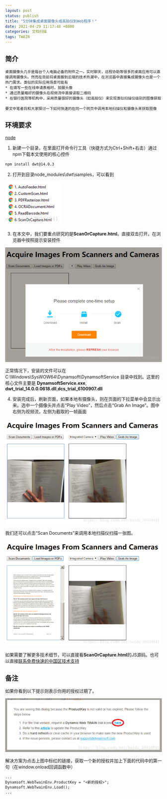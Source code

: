 ```yaml
---
layout: post
status: publish
title: "5分钟集成桌面摄像头或高拍仪到Web程序！"
date: 2021-04-29 11:17:48 +0800
categories: 文档扫描
tags: TWAIN
---
```


## 简介

```
桌面摄像头几乎是每台个人电脑必备的附件之一。实时聊天，远程协助等很多的桌面应用可以直接调用摄像头。然而在目前将桌面搬到云端的技术热潮中，在浏览器中直接集成摄像头也是一个热门需求。类似的实际应用场景可能有
* 在填写一些在线申请表格时，拍摄头像
* 通过质量略好的摄像头在视频流中直接读取二维码
* 在银行医院等机构中，采用质量很好的摄像头（如高拍仪）来实现类似扫描仪级别的图像获取

要文中笔者将和大家探讨一下如何快速的在同一个网页中调用本地扫描仪和摄像头来获取图像

```

## 环境要求

[node](https://nodejs.org/en/)

1. 新建一个目录，在里面打开命令行工具（快捷方式为Ctrl+Shift+右击）通过npm下载本文使用的核心控件

```bash
npm install dwt@14.0.3
```
2. 打开到目录node_modules\dwt\samples，可以看到

![samples](/album/2021/5-minute-integration-of-desktop-camera-or-hightimer-to-Web-application/20180724163537279.png)

3. 在本文中，我们要重点研究的是**ScanOrCapture.html**。直接双击打开。在浏览器中按照提示安装控件

![控件](/album/2021/5-minute-integration-of-desktop-camera-or-hightimer-to-Web-application/20180726100437954.png)

正常情况下，安装的文件可以在 C:\Windows\SysWOW64\Dynamsoft\DynamsoftService 目录中找到。这里的核心文件主要是
**DynamsoftService.exe**, **dwt_trial_14.0.0.0618.dll**,**dcs_trial_6100907.dll**

4. 安装完成后，刷新页面，如果本地有摄像头，则在页面的下拉菜单中会显示出来。选中一个摄像头并点击“Play Video”，然后点击“Grab An Image”。图中右侧为视频流，左侧为截取的一帧画面


 ![截图](/album/2021/5-minute-integration-of-desktop-camera-or-hightimer-to-Web-application/20180726101522446.png)
 
 我们还可以点击“Scan Documents”来调用本地扫描仪扫描一张图。
 
  ![本地图片](/album/2021/5-minute-integration-of-desktop-camera-or-hightimer-to-Web-application/20180726102018666.png)
  
  如果需要了解更多技术细节，可以直接看**ScanOrCapture.html**的JS源码。也可以直接[联系免费快速的中国区技术支持](https://www.damingsoft.com/ContactUs.aspx)
  
  ## 备注
  
  如果你看到以下提示则表示你用的授权过期了。
  
  ![过期](/album/2021/5-minute-integration-of-desktop-camera-or-hightimer-to-Web-application/20180724123243669.png)
  
  解决方案为点击上图中标红的链接，获取一个新的授权并加上下面的代码中的第一句（在window.onload回调函数中）
  
  ```
  ...
Dynamsoft.WebTwainEnv.ProductKey = "<新的授权>";
Dynamsoft.WebTwainEnv.Load();
...
  ```
